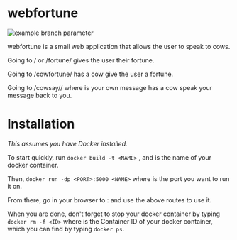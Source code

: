 # webfortune

![example branch parameter](https://github.com/NieceyX/webfortune/actions/workflows/python-app.yml/badge.svg?branch=feature-1)

webfortune is a small web application that allows the user to speak to cows.

Going to / or /fortune/ gives the user their fortune.

Going to /cowfortune/ has a cow give the user a fortune.

Going to /cowsay/<message>/ where <message> is your own message has a cow speak your message back to you.
  
# Installation
*This assumes you have Docker installed.*

  To start quickly, run `docker build -t <NAME>` , and <NAME> is the name of your docker container.
  
  Then, `docker run -dp <PORT>:5000 <NAME>` where <PORT> is the port you want to run it on.
  
  From there, go in your browser to <HOSTIP>:<PORT> and use the above routes to use it.

  When you are done, don't forget to stop your docker container by typing `docker rm -f <ID>` where <ID> is the 
    Container ID of your docker container, which you can find by typing `docker ps`.
  
